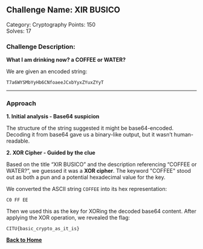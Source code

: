 ## Challenge Name: XIR BUSICO  
Category: Cryptography
Points: 150  
Solves: 17  

### Challenge Description:  
**What I am drinking now? a COFFEE or WATER?**

We are given an encoded string:

```
T7a6WYSMbYyHb6CNfoaeeJCxbYyxZYuxZYyT
```
---

### Approach

**1. Initial analysis - Base64 suspicion**

The structure of the string suggested it might be base64-encoded. Decoding it from base64 gave us a binary-like output, but it wasn’t human-readable.

**2. XOR Cipher - Guided by the clue**

Based on the title “XIR BUSICO” and the description referencing “COFFEE or WATER?”, we guessed it was a **XOR cipher**. The keyword "COFFEE" stood out as both a pun and a potential hexadecimal value for the key.

We converted the ASCII string `COFFEE` into its hex representation:

```
C0 FF EE
```

Then we used this as the key for XORing the decoded base64 content. After applying the XOR operation, we revealed the flag:

```
CITU{basic_crypto_as_it_is}
```

[**Back to Home**](/)